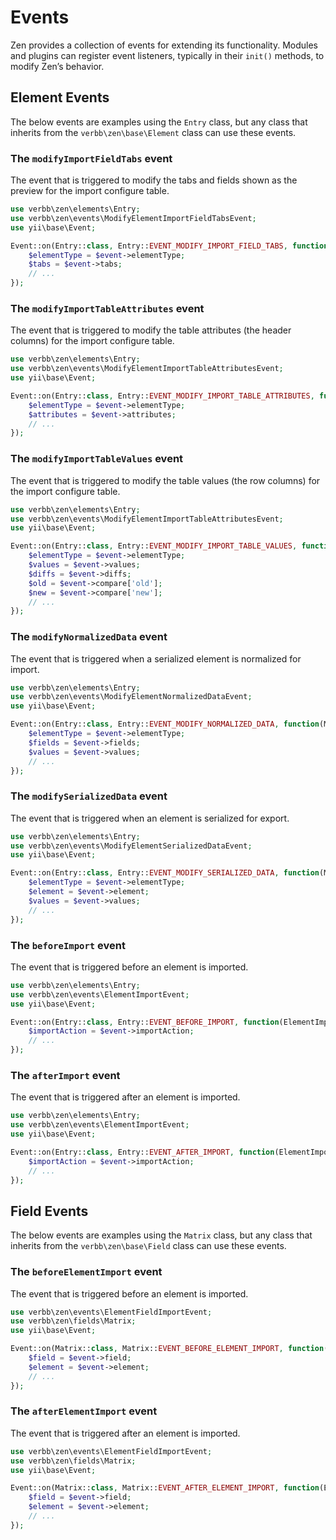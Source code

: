 # Events
Zen provides a collection of events for extending its functionality. Modules and plugins can register event listeners, typically in their `init()` methods, to modify Zen’s behavior.

## Element Events
The below events are examples using the `Entry` class, but any class that inherits from the `verbb\zen\base\Element` class can use these events.

### The `modifyImportFieldTabs` event
The event that is triggered to modify the tabs and fields shown as the preview for the import configure table.

```php
use verbb\zen\elements\Entry;
use verbb\zen\events\ModifyElementImportFieldTabsEvent;
use yii\base\Event;

Event::on(Entry::class, Entry::EVENT_MODIFY_IMPORT_FIELD_TABS, function(ModifyElementImportFieldTabsEvent $event) {
    $elementType = $event->elementType;
    $tabs = $event->tabs;
    // ...
});
```

### The `modifyImportTableAttributes` event
The event that is triggered to modify the table attributes (the header columns) for the import configure table.

```php
use verbb\zen\elements\Entry;
use verbb\zen\events\ModifyElementImportTableAttributesEvent;
use yii\base\Event;

Event::on(Entry::class, Entry::EVENT_MODIFY_IMPORT_TABLE_ATTRIBUTES, function(ModifyElementImportTableAttributesEvent $event) {
    $elementType = $event->elementType;
    $attributes = $event->attributes;
    // ...
});
```

### The `modifyImportTableValues` event
The event that is triggered to modify the table values (the row columns) for the import configure table.

```php
use verbb\zen\elements\Entry;
use verbb\zen\events\ModifyElementImportTableAttributesEvent;
use yii\base\Event;

Event::on(Entry::class, Entry::EVENT_MODIFY_IMPORT_TABLE_VALUES, function(ModifyElementImportTableValuesEvent $event) {
    $elementType = $event->elementType;
    $values = $event->values;
    $diffs = $event->diffs;
    $old = $event->compare['old'];
    $new = $event->compare['new'];
    // ...
});
```

### The `modifyNormalizedData` event
The event that is triggered when a serialized element is normalized for import.

```php
use verbb\zen\elements\Entry;
use verbb\zen\events\ModifyElementNormalizedDataEvent;
use yii\base\Event;

Event::on(Entry::class, Entry::EVENT_MODIFY_NORMALIZED_DATA, function(ModifyElementNormalizedDataEvent $event) {
    $elementType = $event->elementType;
    $fields = $event->fields;
    $values = $event->values;
    // ...
});
```

### The `modifySerializedData` event
The event that is triggered when an element is serialized for export.

```php
use verbb\zen\elements\Entry;
use verbb\zen\events\ModifyElementSerializedDataEvent;
use yii\base\Event;

Event::on(Entry::class, Entry::EVENT_MODIFY_SERIALIZED_DATA, function(ModifyElementSerializedDataEvent $event) {
    $elementType = $event->elementType;
    $element = $event->element;
    $values = $event->values;
    // ...
});
```

### The `beforeImport` event
The event that is triggered before an element is imported.

```php
use verbb\zen\elements\Entry;
use verbb\zen\events\ElementImportEvent;
use yii\base\Event;

Event::on(Entry::class, Entry::EVENT_BEFORE_IMPORT, function(ElementImportEvent $event) {
    $importAction = $event->importAction;
    // ...
});
```

### The `afterImport` event
The event that is triggered after an element is imported.

```php
use verbb\zen\elements\Entry;
use verbb\zen\events\ElementImportEvent;
use yii\base\Event;

Event::on(Entry::class, Entry::EVENT_AFTER_IMPORT, function(ElementImportEvent $event) {
    $importAction = $event->importAction;
    // ...
});
```


## Field Events
The below events are examples using the `Matrix` class, but any class that inherits from the `verbb\zen\base\Field` class can use these events.

### The `beforeElementImport` event
The event that is triggered before an element is imported.

```php
use verbb\zen\events\ElementFieldImportEvent;
use verbb\zen\fields\Matrix;
use yii\base\Event;

Event::on(Matrix::class, Matrix::EVENT_BEFORE_ELEMENT_IMPORT, function(ElementFieldImportEvent $event) {
    $field = $event->field;
    $element = $event->element;
    // ...
});
```

### The `afterElementImport` event
The event that is triggered after an element is imported.

```php
use verbb\zen\events\ElementFieldImportEvent;
use verbb\zen\fields\Matrix;
use yii\base\Event;

Event::on(Matrix::class, Matrix::EVENT_AFTER_ELEMENT_IMPORT, function(ElementFieldImportEvent $event) {
    $field = $event->field;
    $element = $event->element;
    // ...
});
```

